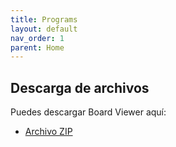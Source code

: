 ```yaml
---
title: Programs
layout: default
nav_order: 1
parent: Home
---
```


## Descarga de archivos

Puedes descargar Board Viewer aquí:

- [Archivo ZIP](Programas/BoardViewer.zip)

